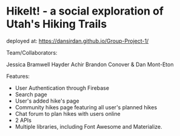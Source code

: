 # HikeIt! - a social exploration of Utah's Hiking Trails

deployed at:
https://dansirdan.github.io/Group-Project-1/

Team/Collaborators:

Jessica Bramwell
Hayder Achir
Brandon Conover
& Dan Mont-Eton

Features:
- User Authentication through Firebase
- Search page
- User's added hike's page
- Community hikes page featuring all user's planned hikes
- Chat forum to plan hikes with users online
- 2 APIs
- Multiple libraries, including Font Awesome and Materialize.
